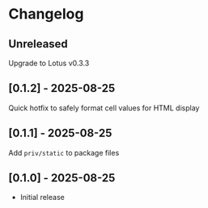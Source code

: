 # Changelog

## Unreleased

Upgrade to Lotus v0.3.3

## [0.1.2] - 2025-08-25

Quick hotfix to safely format cell values for HTML display

## [0.1.1] - 2025-08-25

Add `priv/static` to package files

## [0.1.0] - 2025-08-25
- Initial release
